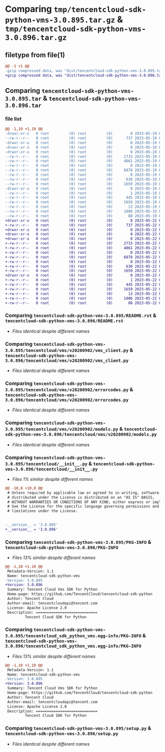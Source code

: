 # Comparing `tmp/tencentcloud-sdk-python-vms-3.0.895.tar.gz` & `tmp/tencentcloud-sdk-python-vms-3.0.896.tar.gz`

## filetype from file(1)

```diff
@@ -1 +1 @@
-gzip compressed data, was "dist/tencentcloud-sdk-python-vms-3.0.895.tar", last modified: Fri May 19 03:05:05 2023, max compression
+gzip compressed data, was "dist/tencentcloud-sdk-python-vms-3.0.896.tar", last modified: Mon May 22 00:37:08 2023, max compression
```

## Comparing `tencentcloud-sdk-python-vms-3.0.895.tar` & `tencentcloud-sdk-python-vms-3.0.896.tar`

### file list

```diff
@@ -1,19 +1,19 @@
-drwxr-xr-x   0 root         (0) root         (0)        0 2023-05-19 03:05:05.000000 tencentcloud-sdk-python-vms-3.0.895/
--rw-r--r--   0 root         (0) root         (0)      737 2023-05-19 03:05:05.000000 tencentcloud-sdk-python-vms-3.0.895/README.rst
-drwxr-xr-x   0 root         (0) root         (0)        0 2023-05-19 03:05:05.000000 tencentcloud-sdk-python-vms-3.0.895/tencentcloud/
-drwxr-xr-x   0 root         (0) root         (0)        0 2023-05-19 03:05:05.000000 tencentcloud-sdk-python-vms-3.0.895/tencentcloud/vms/
-drwxr-xr-x   0 root         (0) root         (0)        0 2023-05-19 03:05:05.000000 tencentcloud-sdk-python-vms-3.0.895/tencentcloud/vms/v20200902/
--rw-r--r--   0 root         (0) root         (0)     2733 2023-05-19 03:05:05.000000 tencentcloud-sdk-python-vms-3.0.895/tencentcloud/vms/v20200902/vms_client.py
--rw-r--r--   0 root         (0) root         (0)     4861 2023-05-19 03:05:05.000000 tencentcloud-sdk-python-vms-3.0.895/tencentcloud/vms/v20200902/errorcodes.py
--rw-r--r--   0 root         (0) root         (0)        0 2023-05-19 03:05:05.000000 tencentcloud-sdk-python-vms-3.0.895/tencentcloud/vms/v20200902/__init__.py
--rw-r--r--   0 root         (0) root         (0)     6878 2023-05-19 03:05:05.000000 tencentcloud-sdk-python-vms-3.0.895/tencentcloud/vms/v20200902/models.py
--rw-r--r--   0 root         (0) root         (0)        0 2023-05-19 03:05:05.000000 tencentcloud-sdk-python-vms-3.0.895/tencentcloud/vms/__init__.py
--rw-r--r--   0 root         (0) root         (0)      630 2023-05-19 03:05:05.000000 tencentcloud-sdk-python-vms-3.0.895/tencentcloud/__init__.py
--rw-r--r--   0 root         (0) root         (0)     1659 2023-05-19 03:05:05.000000 tencentcloud-sdk-python-vms-3.0.895/PKG-INFO
-drwxr-xr-x   0 root         (0) root         (0)        0 2023-05-19 03:05:05.000000 tencentcloud-sdk-python-vms-3.0.895/tencentcloud_sdk_python_vms.egg-info/
--rw-r--r--   0 root         (0) root         (0)        1 2023-05-19 03:05:05.000000 tencentcloud-sdk-python-vms-3.0.895/tencentcloud_sdk_python_vms.egg-info/dependency_links.txt
--rw-r--r--   0 root         (0) root         (0)      445 2023-05-19 03:05:05.000000 tencentcloud-sdk-python-vms-3.0.895/tencentcloud_sdk_python_vms.egg-info/SOURCES.txt
--rw-r--r--   0 root         (0) root         (0)     1659 2023-05-19 03:05:05.000000 tencentcloud-sdk-python-vms-3.0.895/tencentcloud_sdk_python_vms.egg-info/PKG-INFO
--rw-r--r--   0 root         (0) root         (0)       13 2023-05-19 03:05:05.000000 tencentcloud-sdk-python-vms-3.0.895/tencentcloud_sdk_python_vms.egg-info/top_level.txt
--rw-r--r--   0 root         (0) root         (0)     1006 2023-05-19 03:05:05.000000 tencentcloud-sdk-python-vms-3.0.895/setup.py
--rw-r--r--   0 root         (0) root         (0)       88 2023-05-19 03:05:05.000000 tencentcloud-sdk-python-vms-3.0.895/setup.cfg
+drwxr-xr-x   0 root         (0) root         (0)        0 2023-05-22 00:37:08.000000 tencentcloud-sdk-python-vms-3.0.896/
+-rw-r--r--   0 root         (0) root         (0)      737 2023-05-22 00:37:08.000000 tencentcloud-sdk-python-vms-3.0.896/README.rst
+drwxr-xr-x   0 root         (0) root         (0)        0 2023-05-22 00:37:08.000000 tencentcloud-sdk-python-vms-3.0.896/tencentcloud/
+drwxr-xr-x   0 root         (0) root         (0)        0 2023-05-22 00:37:08.000000 tencentcloud-sdk-python-vms-3.0.896/tencentcloud/vms/
+drwxr-xr-x   0 root         (0) root         (0)        0 2023-05-22 00:37:08.000000 tencentcloud-sdk-python-vms-3.0.896/tencentcloud/vms/v20200902/
+-rw-r--r--   0 root         (0) root         (0)     2733 2023-05-22 00:37:08.000000 tencentcloud-sdk-python-vms-3.0.896/tencentcloud/vms/v20200902/vms_client.py
+-rw-r--r--   0 root         (0) root         (0)     4861 2023-05-22 00:37:08.000000 tencentcloud-sdk-python-vms-3.0.896/tencentcloud/vms/v20200902/errorcodes.py
+-rw-r--r--   0 root         (0) root         (0)        0 2023-05-22 00:37:08.000000 tencentcloud-sdk-python-vms-3.0.896/tencentcloud/vms/v20200902/__init__.py
+-rw-r--r--   0 root         (0) root         (0)     6878 2023-05-22 00:37:08.000000 tencentcloud-sdk-python-vms-3.0.896/tencentcloud/vms/v20200902/models.py
+-rw-r--r--   0 root         (0) root         (0)        0 2023-05-22 00:37:08.000000 tencentcloud-sdk-python-vms-3.0.896/tencentcloud/vms/__init__.py
+-rw-r--r--   0 root         (0) root         (0)      630 2023-05-22 00:37:08.000000 tencentcloud-sdk-python-vms-3.0.896/tencentcloud/__init__.py
+-rw-r--r--   0 root         (0) root         (0)     1659 2023-05-22 00:37:08.000000 tencentcloud-sdk-python-vms-3.0.896/PKG-INFO
+drwxr-xr-x   0 root         (0) root         (0)        0 2023-05-22 00:37:08.000000 tencentcloud-sdk-python-vms-3.0.896/tencentcloud_sdk_python_vms.egg-info/
+-rw-r--r--   0 root         (0) root         (0)        1 2023-05-22 00:37:08.000000 tencentcloud-sdk-python-vms-3.0.896/tencentcloud_sdk_python_vms.egg-info/dependency_links.txt
+-rw-r--r--   0 root         (0) root         (0)      445 2023-05-22 00:37:08.000000 tencentcloud-sdk-python-vms-3.0.896/tencentcloud_sdk_python_vms.egg-info/SOURCES.txt
+-rw-r--r--   0 root         (0) root         (0)     1659 2023-05-22 00:37:08.000000 tencentcloud-sdk-python-vms-3.0.896/tencentcloud_sdk_python_vms.egg-info/PKG-INFO
+-rw-r--r--   0 root         (0) root         (0)       13 2023-05-22 00:37:08.000000 tencentcloud-sdk-python-vms-3.0.896/tencentcloud_sdk_python_vms.egg-info/top_level.txt
+-rw-r--r--   0 root         (0) root         (0)     1006 2023-05-22 00:37:08.000000 tencentcloud-sdk-python-vms-3.0.896/setup.py
+-rw-r--r--   0 root         (0) root         (0)       88 2023-05-22 00:37:08.000000 tencentcloud-sdk-python-vms-3.0.896/setup.cfg
```

### Comparing `tencentcloud-sdk-python-vms-3.0.895/README.rst` & `tencentcloud-sdk-python-vms-3.0.896/README.rst`

 * *Files identical despite different names*

### Comparing `tencentcloud-sdk-python-vms-3.0.895/tencentcloud/vms/v20200902/vms_client.py` & `tencentcloud-sdk-python-vms-3.0.896/tencentcloud/vms/v20200902/vms_client.py`

 * *Files identical despite different names*

### Comparing `tencentcloud-sdk-python-vms-3.0.895/tencentcloud/vms/v20200902/errorcodes.py` & `tencentcloud-sdk-python-vms-3.0.896/tencentcloud/vms/v20200902/errorcodes.py`

 * *Files identical despite different names*

### Comparing `tencentcloud-sdk-python-vms-3.0.895/tencentcloud/vms/v20200902/models.py` & `tencentcloud-sdk-python-vms-3.0.896/tencentcloud/vms/v20200902/models.py`

 * *Files identical despite different names*

### Comparing `tencentcloud-sdk-python-vms-3.0.895/tencentcloud/__init__.py` & `tencentcloud-sdk-python-vms-3.0.896/tencentcloud/__init__.py`

 * *Files 1% similar despite different names*

```diff
@@ -10,8 +10,8 @@
 # Unless required by applicable law or agreed to in writing, software
 # distributed under the License is distributed on an "AS IS" BASIS,
 # WITHOUT WARRANTIES OR CONDITIONS OF ANY KIND, either express or implied.
 # See the License for the specific language governing permissions and
 # limitations under the License.
 
 
-__version__ = '3.0.895'
+__version__ = '3.0.896'
```

### Comparing `tencentcloud-sdk-python-vms-3.0.895/PKG-INFO` & `tencentcloud-sdk-python-vms-3.0.896/PKG-INFO`

 * *Files 13% similar despite different names*

```diff
@@ -1,10 +1,10 @@
 Metadata-Version: 1.1
 Name: tencentcloud-sdk-python-vms
-Version: 3.0.895
+Version: 3.0.896
 Summary: Tencent Cloud Vms SDK for Python
 Home-page: https://github.com/TencentCloud/tencentcloud-sdk-python
 Author: Tencent Cloud
 Author-email: tencentcloudapi@tencent.com
 License: Apache License 2.0
 Description: ============================
         Tencent Cloud SDK for Python
```

### Comparing `tencentcloud-sdk-python-vms-3.0.895/tencentcloud_sdk_python_vms.egg-info/PKG-INFO` & `tencentcloud-sdk-python-vms-3.0.896/tencentcloud_sdk_python_vms.egg-info/PKG-INFO`

 * *Files 13% similar despite different names*

```diff
@@ -1,10 +1,10 @@
 Metadata-Version: 1.1
 Name: tencentcloud-sdk-python-vms
-Version: 3.0.895
+Version: 3.0.896
 Summary: Tencent Cloud Vms SDK for Python
 Home-page: https://github.com/TencentCloud/tencentcloud-sdk-python
 Author: Tencent Cloud
 Author-email: tencentcloudapi@tencent.com
 License: Apache License 2.0
 Description: ============================
         Tencent Cloud SDK for Python
```

### Comparing `tencentcloud-sdk-python-vms-3.0.895/setup.py` & `tencentcloud-sdk-python-vms-3.0.896/setup.py`

 * *Files identical despite different names*

